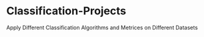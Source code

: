 # Classification-Projects
Apply Different Classification Algorithms and Metrices on Different Datasets
